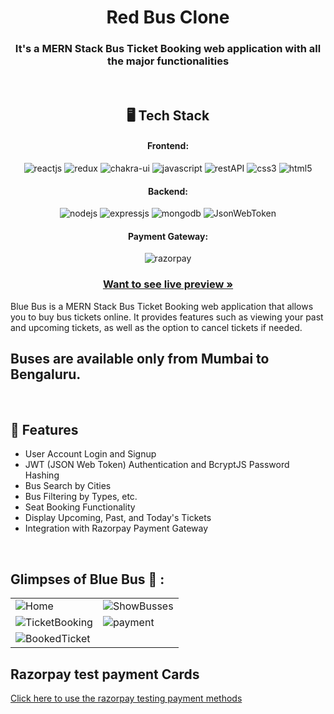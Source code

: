 <h1 align="center">Red Bus Clone</h1>

<h3 align="center">It's a MERN Stack Bus Ticket Booking web application with all the major functionalities</h3>

<br />

<h2 align="center">🖥️ Tech Stack</h2>


<h4 align="center">Frontend:</h4>

<p align="center">
  <img src="https://img.shields.io/badge/React-20232A?style=for-the-badge&logo=react&logoColor=61DAFB" alt="reactjs" />
  <img src="https://img.shields.io/badge/Redux-593D88?style=for-the-badge&logo=redux&logoColor=white" alt="redux" />
  <img src="https://img.shields.io/badge/Bootstrap-3bc7bd?style=for-the-badge&logo=chakraui&logoColor=white" alt="chakra-ui" />
  <img src="https://img.shields.io/badge/JavaScript-323330?style=for-the-badge&logo=javascript&logoColor=F7DF1E" alt="javascript" />
  <img src="https://img.shields.io/badge/Rest_API-02303A?style=for-the-badge&logo=react-router&logoColor=white" alt="restAPI" />
  <img src="https://img.shields.io/badge/CSS3-1572B6?style=for-the-badge&logo=css3&logoColor=white" alt="css3" />
  <img src="https://img.shields.io/badge/HTML5-E34F26?style=for-the-badge&logo=html5&logoColor=white" alt="html5" />
</p>


<h4 align="center">Backend:</h4>

<p align="center">
  <img src="https://img.shields.io/badge/Node.js-339933?style=for-the-badge&logo=nodedotjs&logoColor=white" alt="nodejs" />
  <img src="https://img.shields.io/badge/Express.js-000000?style=for-the-badge&logo=express&logoColor=white" alt="expressjs" />
  <img src="https://img.shields.io/badge/MongoDB-4EA94B?style=for-the-badge&logo=mongodb&logoColor=white" alt="mongodb" />
  <img src="https://img.shields.io/badge/JWT-000000?style=for-the-badge&logo=JSON%20web%20tokens&logoColor=white" alt="JsonWebToken" />
</p>


<h4 align="center">Payment Gateway:</h4>

<p align="center">
  <img src="https://img.shields.io/badge/Razorpay-02042B?style=for-the-badge&logo=razorpay&logoColor=3395FF" alt="razorpay" />
</p>



<h3 align="center"><a href="https://64c8934c58159a3cd96ff9cf--rococo-biscuit-257cba.netlify.app/"><strong>Want to see live preview »</strong></a></h3>


Blue Bus is a MERN Stack Bus Ticket Booking web application that allows you to buy bus tickets online. It provides features such as viewing your past and upcoming tickets, as well as the option to cancel tickets if needed.
<br />

## Buses are available only from Mumbai to Bengaluru.

<br />


## 🚀 Features
- User Account Login and Signup
- JWT (JSON Web Token) Authentication and BcryptJS Password Hashing
- Bus Search by Cities
- Bus Filtering by Types, etc.
- Seat Booking Functionality
- Display Upcoming, Past, and Today's Tickets
- Integration with Razorpay Payment Gateway

<br />

## Glimpses of Blue Bus 🙈 :


<table>
  <tr>
    <td><img src="https://venketeshrushi.w3spaces.com/Screenshot_from_2023-08-01_12-34-56.png?bypass-cache=75284888" alt="Home" /></td>
    <td><img src="https://venketeshrushi.w3spaces.com/Screenshot_from_2023-08-01_12-34-32.png?bypass-cache=75284884" alt="ShowBusses" /></td>
  </tr>
  <tr>
    <td><img src="https://venketeshrushi.w3spaces.com/Screenshot_from_2023-08-01_12-37-17.png?bypass-cache=75019161" alt="TicketBooking" /></td>
    <td><img src="https://venketeshrushi.w3spaces.com/Screenshot_from_2023-08-01_12-38-00.png?bypass-cache=75284881" alt="payment" /></td>
  </tr>
  <tr>
    <td><img src="https://venketeshrushi.w3spaces.com/Screenshot_from_2023-08-01_12-38-46.png?bypass-cache=75284882" alt="BookedTicket" /></td>
  </tr>
</table>

## Razorpay test payment Cards

[Click here to use the razorpay testing payment methods](https://razorpay.com/docs/payments/payments/test-card-upi-details/)

<br />




